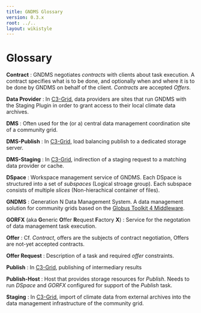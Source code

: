 ```yaml
---
title: GNDMS Glossary
version: 0.3.x
root: ../..
layout: wikistyle
---
```


Glossary
========

**Contract**
: GNDMS negotiates *contracts* with clients about task execution. A contract specifies what is to be done, and optionally when and where it is to be done by GNDMS on behalf of the client.
*Contracts* are accepted *Offers*.

**Data Provider**
: In [C3-Grid](http://www.c3grid.de), data providers are sites that run GNDMS with the Staging Plugin in order to grant access to their local climate data archives.

**DMS**
: Often used for the (or a) central data management coordination site of a community grid.

**DMS-Publish**
: In [C3-Grid](http://www.c3grid.de), load balancing publish to a dedicated storage server.

**DMS-Staging**
: In [C3-Grid](http://www.c3grid.de), indirection of a staging request to a matching data provider or cache.

**DSpace**
: Workspace management service of GNDMS.  Each DSpace is structured into a set of *subspaces* (Logical stroage group).  Each subspace consists of multiple *slices* (Non-hierachical container of files).

**GNDMS**
: Generation N Data Management System. A data management solution for community grids based on the [Globus Toolkit 4 Middleware](http://www.globus.orrg).

**GORFX** (aka **G**eneric **O**ffer **R**equest **F**actory **X**)
: Service for the negotation of data management task execution.

**Offer**
: Cf. *Contract*, offers are the subjects of contract negotiation, Offers are not-yet accepted contracts.

**Offer Request**
: Description of a task and required *offer* constraints.

**Publish**
: In [C3-Grid](http://www.c3grid.de), publishing of intermediary results

**Publish-Host**
: Host that provides storage resources for *Publish*. Needs to run *DSpace* and *GORFX* configured for support of the *Publish* task.

**Staging**
: In [C3-Grid](http://www.c3grid.de), import of climate data from external archives into the data management infrastructure of the community grid.


